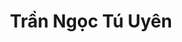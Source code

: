 ---
layout: album_gallery
resource: instagram
title: "Trần Ngọc Tú Uyên"
description: "Instagram albums of Trần Ngọc Tú Uyên</br>. Username: uyntu.tr"
active: gallery
images:
- image_path: /uyntu.tr/-1/20230724_191228_362267912_17906716925801078_3278745501067647060_n.jpg
  gallery-folder: /gallery/uyntu.tr/-1/
  gallery-name: -1
  gallery-date: April 2025
- image_path: /uyntu.tr/0/20240224_200518_469000275_17975409758801078_2413568734927651649_n.jpg
  gallery-folder: /gallery/uyntu.tr/0/
  gallery-name: 0
  gallery-date: April 2025
- image_path: /uyntu.tr/1/20241027_184940_464682953_17970567950801078_297837127402190757_n.jpg
  gallery-folder: /gallery/uyntu.tr/1/
  gallery-name: 1
  gallery-date: April 2025
- image_path: /uyntu.tr/9/20240211_195442_469099038_17975409428801078_5955353847544881580_n.jpg
  gallery-folder: /gallery/uyntu.tr/9/
  gallery-name: 9
  gallery-date: April 2025
---